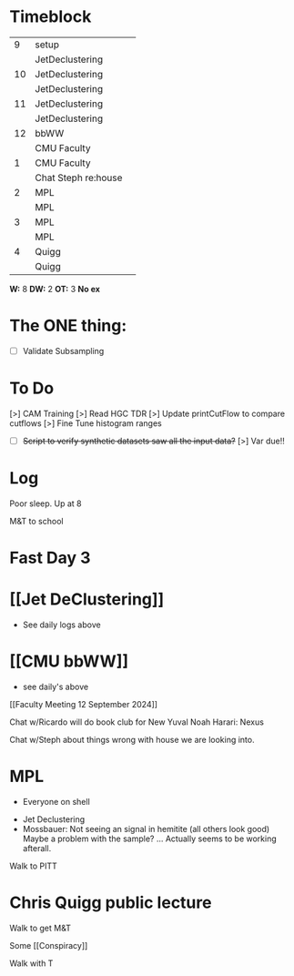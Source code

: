 # Timeblock

|     |                     |     |
| --- | ------------------- | --- |
| 9   | setup               |     |
|     | JetDeclustering     |     |
| 10  | JetDeclustering     |     |
|     | JetDeclustering     |     |
| 11  | JetDeclustering     |     |
|     | JetDeclustering     |     |
| 12  | bbWW                |     |
|     | CMU Faculty         |     |
| 1   | CMU Faculty         |     |
|     | Chat Steph re:house |     |
| 2   | MPL                 |     |
|     | MPL                 |     |
| 3   | MPL                 |     |
|     | MPL                 |     |
| 4   | Quigg               |     |
|     | Quigg               |     |

**W:** 8 
**DW:** 2
**OT:** 3 
**No ex**

# The ONE thing: 
- [ ] Validate Subsampling


# To Do
[>] CAM Training
[>] Read HGC TDR
[>] Update printCutFlow to compare cutflows
[>] Fine Tune histogram ranges
- [ ] ~~Script to verify synthetic datasets saw all the input data?~~
[>] Var due!!


# Log

Poor sleep.   Up at 8

M&T to school 
# Fast Day 3
# [[Jet DeClustering]]
- See daily logs above

# [[CMU bbWW]]
- see daily's above

[[Faculty Meeting 12 September 2024]]

Chat w/Ricardo will do book club for New Yuval Noah Harari: Nexus 

Chat w/Steph about things wrong with house we are looking into.

# MPL
- Everyone on shell
* Jet Declustering
* Mossbauer:  Not seeing an signal in hemitite (all others look good)
		Maybe a problem with the sample? ... Actually seems to be working afterall.


Walk to PITT 

# Chris Quigg public lecture

Walk to get M&T 

Some [[Conspiracy]]

Walk with T
